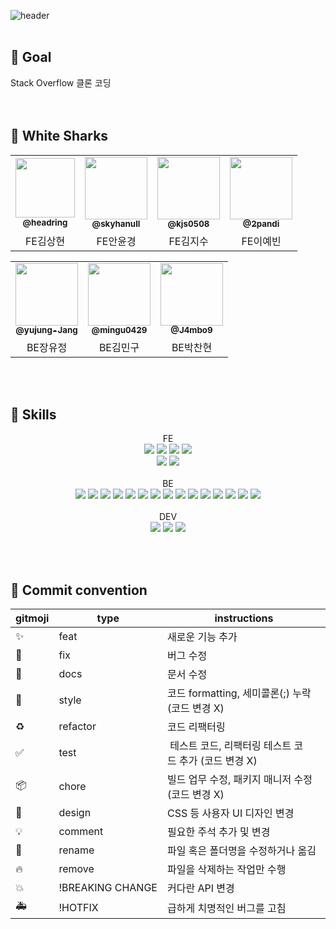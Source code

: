 ![header](https://capsule-render.vercel.app/api?type=waving&color=2A4C8E&height=150&section=footer&text=SEB40-030%20pre-project:%20Shark%20Overflow%20🦈&fontAlign=50&fontAlignY=75&fontColor=F5F8FF&fontSize=35&descAlign=92&descAlignY=7&descSize=102)
  <br/><br/>
## 🦈 Goal

Stack Overflow 클론 코딩<br>
  <br/><br/>
## 🦈 White Sharks

<table>
  <tr>
     <td align="center"><a href="https://github.com/headring"><img src=https://avatars.githubusercontent.com/u/48895268?v=4 width="95px;" alt=""/><br /><sub><b>@headring</b></sub></a><br /></td>
     <td align="center"><a href="https://github.com/skyhanull"><img src="https://avatars.githubusercontent.com/u/106054006?v=4" width="100px;" alt=""/><br /><sub><b>@skyhanull</b></sub></a><br /></td>
    <td align="center"><a href="https://github.com/kjs0508"><img src=https://avatars.githubusercontent.com/u/107850055?v=4 width="100px;" alt=""/><br /><sub><b>@kjs0508</b></sub></a><br /></td>
    <td align="center"><a href="https://github.com/2pandi"><img src=https://avatars.githubusercontent.com/u/99231626?v=4 width="100px;" alt=""/><br /><sub><b>@2pandi</b></sub></a><br /></td>

</tr>
      <td align="center">FE김상현</td>
      <td align="center">FE안윤경</td>
      <td align="center">FE김지수</td>
      <td align="center">FE이예빈</td>
      
</tr>
</table>
<table>

 <tr>
  <td align="center"><a href="https://github.com/yujung-Jang"><img src=https://avatars.githubusercontent.com/u/76857246?v=4 width="100px;" alt=""/><br /><sub><b>@yujung-Jang</b></sub></a><br /></td>
     <td align="center"><a href="https://github.com/mingu0429"><img src=https://avatars.githubusercontent.com/u/73528227?v=4 width="100px;" alt=""/><br /><sub><b>@mingu0429</b></sub></a><br /></td>
     <td align="center"><a href="https://github.com/J4mbo9"><img src=https://avatars.githubusercontent.com/u/108328710?v=4 width="100px;" alt=""/><br /><sub><b>@J4mbo9</b></sub></a><br /></td>

</tr>
<tr>
      <td align="center">BE장유정</td>
      <td align="center">BE김민구</td>
      <td align="center">BE박찬현</td>
   
</tr>

</table>
  <br/><br/>
  
## 🦈 Skills

 <div align=center>FE <div>
<div align=center> 
  <img src="https://img.shields.io/badge/html5-E34F26?style=for-the-badge&logo=html5&logoColor=white">
 <img src="https://img.shields.io/badge/css-1572B6?style=for-the-badge&logo=css3&logoColor=white">
 <img src="https://img.shields.io/badge/javascript-F7DF1E?style=for-the-badge&logo=javascript&logoColor=black">
 <img src="https://img.shields.io/badge/react-61DAFB?style=for-the-badge&logo=react&logoColor=black">
 <br>
  <img src="https://img.shields.io/badge/styledcomponents-DB7093?style=for-the-badge&logoColor=black">
 <img src="https://img.shields.io/badge/recoil-0075EB?style=for-the-badge&logoColor=black">

 </div>
<br>
 
  <div align=center>BE</div>

  <img src="https://img.shields.io/badge/java-007396?style=for-the-badge&logo=java&logoColor=white">
  <img src="https://img.shields.io/badge/springboot-6DB33F?style=for-the-badge&logo=springboot&logoColor=white">
  <img src="https://img.shields.io/badge/mysql-4479A1?style=for-the-badge&logo=mysql&logoColor=white">
  
 <img src="https://img.shields.io/badge/MapStruct-6DB33F?style=for-the-badge&logoColor=black">
 <img src="https://img.shields.io/badge/H2-6DB33F?style=for-the-badge&logoColor=black"> 
 <img src="https://img.shields.io/badge/Spring Data JPA-6DB33F?style=for-the-badge&logoColor=black">
 <img src="https://img.shields.io/badge/Hibernate-59666C?style=for-the-badge&logoColor=black">

<img src="https://img.shields.io/badge/Spring Security-6DB33F?style=for-the-badge&logoColor=black">
<img src="https://img.shields.io/badge/JWT-6DB33F?style=for-the-badge&logoColor=black">
<img src="https://img.shields.io/badge/OAuth 2.0-6DB33F?style=for-the-badge&logoColor=black">

<img src="https://img.shields.io/badge/Junit5-6DB33F?style=for-the-badge&logoColor=black">
<img src="https://img.shields.io/badge/mockito-6DB33F?style=for-the-badge&logoColor=black">
<img src="https://img.shields.io/badge/OAuth 2.0-6DB33F?style=for-the-badge&logoColor=black">
<img src="https://img.shields.io/badge/Spring Rest Docs-6DB33F?style=for-the-badge&logoColor=black">

<img src="https://img.shields.io/badge/Gradle-02303A?style=for-the-badge&logoColor=black">
   
   <br/>
   <br/>
   
  <div align=center>DEV</div>

  <img src="https://img.shields.io/badge/github-181717?style=for-the-badge&logo=github&logoColor=white">
  <img src="https://img.shields.io/badge/git-F05032?style=for-the-badge&logo=git&logoColor=white">
  <img src="https://img.shields.io/badge/fontawesome-339AF0?style=for-the-badge&logo=fontawesome&logoColor=white">
  
  <br/><br/>
  
  <div align=left>
  
## 🦈 Commit convention

| gitmoji               | type             | instructions                                                  |
| --------------------- | ---------------- | ------------------------------------------------------------- |
| ✨         | feat             | 새로운 기능 추가                                              |
| 🐛               | fix              | 버그 수정                                                     |
| 📝              | docs             | 문서 수정                                                     |
| 🎨               | style            | 코드 formatting, 세미콜론(;) 누락 (코드 변경 X)   |
| ♻️           | refactor         | 코드 리팩터링                                                 |
| ✅ | test             |  테스트 코드, 리팩터링 테스트 코드 추가 (코드 변경 X) |
| 📦️         | chore            | 빌드 업무 수정, 패키지 매니저 수정 (코드 변경 X)      |
| 💄         | design           | CSS 등 사용자 UI 디자인 변경                                  |
| 💡             | comment          | 필요한 주석 추가 및 변경                                      |
| 🚚            | rename           | 파일 혹은 폴더명을 수정하거나 옮김            |
| 🔥             | remove           | 파일을 삭제하는 작업만 수행                            |
| 💥             | !BREAKING CHANGE | 커다란 API 변경                                        |
| 🚑️       | !HOTFIX          | 급하게 치명적인 버그를 고침                       |

</div>
